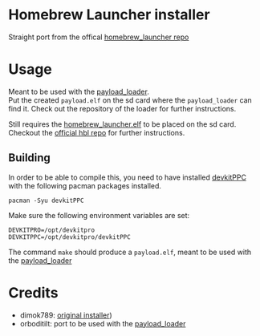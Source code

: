 # Homebrew Launcher installer
Straight port from the offical [homebrew_launcher repo](https://github.com/dimok789/homebrew_launcher)

# Usage
Meant to be used with the  [payload_loader](https://github.com/wiiu-env/payload_loader).  
Put the created `payload.elf` on the sd card where the `payload_loader` can find it.
Check out the repository of the loader for further instructions.

Still requires the [homebrew_launcher.elf](https://github.com/dimok789/homebrew_launcher)
to be placed on the sd card. Checkout the [official hbl repo](https://github.com/dimok789/homebrew_launcher)
for further instructions.

## Building
In order to be able to compile this, you need to have installed
[devkitPPC](https://devkitpro.org/wiki/Getting_Started) with the following
pacman packages installed.

```
pacman -Syu devkitPPC
```

Make sure the following environment variables are set:
```
DEVKITPRO=/opt/devkitpro
DEVKITPPC=/opt/devkitpro/devkitPPC
```

The command `make` should produce a `payload.elf`, meant to be used with the
[payload_loader](https://github.com/wiiu-env/payload_loader)

# Credits

- dimok789: [original installer](https://github.com/dimok789/homebrew_launcher))
- orboditilt: port to be used with the [payload_loader](https://github.com/wiiu-env/payload_loader)
